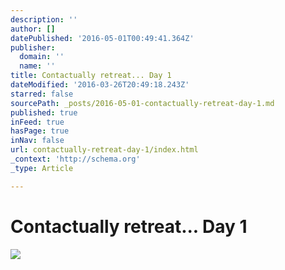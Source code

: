 ```yaml
---
description: ''
author: []
datePublished: '2016-05-01T00:49:41.364Z'
publisher:
  domain: ''
  name: ''
title: Contactually retreat... Day 1
dateModified: '2016-03-26T20:49:18.243Z'
starred: false
sourcePath: _posts/2016-05-01-contactually-retreat-day-1.md
published: true
inFeed: true
hasPage: true
inNav: false
url: contactually-retreat-day-1/index.html
_context: 'http://schema.org'
_type: Article

---
```

# Contactually retreat... Day 1
![](https://the-grid-user-content.s3-us-west-2.amazonaws.com/fb5c0706-2170-4ed2-8423-1c156efb1943.png)